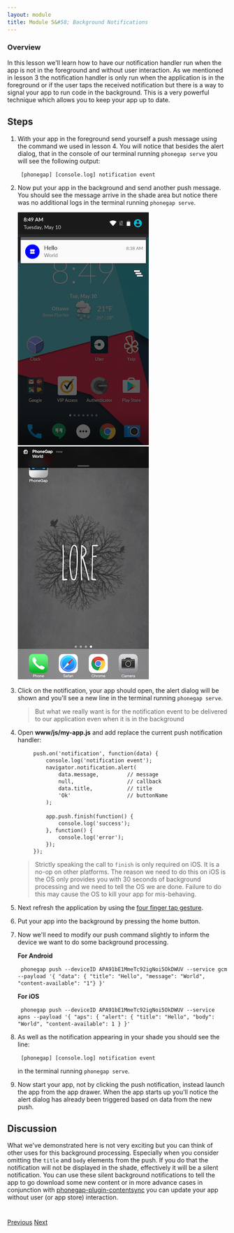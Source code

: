 ```yaml
---
layout: module
title: Module 5&#58; Background Notifications
---
```


### Overview
In this lesson we'll learn how to have our notification handler run when the app is not in the foreground and without user interaction. As we mentioned in lesson 3 the notification handler is only run when the application is in the foreground or if the user taps the received notification but there is a way to signal your app to run code in the background. This is a very powerful technique which allows you to keep your app up to date.

## Steps
1. With your app in the foreground send yourself a push message using the command we used in lesson 4. You will notice that besides the alert dialog, that in the console of our terminal running `phonegap serve` you will see the following output:

        [phonegap] [console.log] notification event

2. Now put your app in the background and send another push message. You should see the message arrive in the shade area but notice there was no additional logs in the terminal running `phonegap serve`.

   <img class="screenshot" src="images/push2.png"/>
   <img class="screenshot" src="images/push2-ios.png"/>

3. Click on the notification, your app should open, the alert dialog will be shown and you'll see a new line in the terminal running `phonegap serve`.

   > But what we really want is for the notification event to be delivered to our application even when it is in the background

4. Open **www/js/my-app.js** and add replace the current push notification handler:

            push.on('notification', function(data) {
                console.log('notification event');
                navigator.notification.alert(
                    data.message,         // message
                    null,                 // callback
                    data.title,           // title
                    'Ok'                  // buttonName
                );

                app.push.finish(function() {
                    console.log('success');
                }, function() {
                    console.log('error');
                });
            });

   > Strictly speaking the call to `finish` is only required on iOS. It is a no-op on other platforms. The reason we need to do this on iOS is the OS only provides you with 30 seconds of background processing and we need to tell the OS we are done. Failure to do this may cause the OS to kill your app for mis-behaving.

5. Next refresh the application by using the [four finger tap gesture](http://docs.phonegap.com/references/developer-app/gestures/).

6. Put your app into the background by pressing the home button.

7. Now we'll need to modify our push command slightly to inform the device we want to do some background processing.

   **For Android**            

        phonegap push --deviceID APA91bE1MmeTc92igNoi5OkDWUV --service gcm --payload '{ "data": { "title": "Hello", "message": "World", "content-available": "1"} }'

   **For iOS**            

        phonegap push --deviceID APA91bE1MmeTc92igNoi5OkDWUV --service apns --payload '{ "aps": { "alert": { "title": "Hello", "body": "World", "content-available": 1 } }'

8. As well as the notification appearing in your shade you should see the line:

        [phonegap] [console.log] notification event

    in the terminal running `phonegap serve`.

9. Now start your app, not by clicking the push notification, instead launch the app from the app drawer. When the app starts up you'll notice the alert dialog has already been triggered based on data from the new push.

## Discussion

What we've demonstrated here is not very exciting but you can think of other uses for this background processing. Especially when you consider omitting the `title` and `body` elements from the push. If you do that the notification will not be displayed in the shade, effectively it will be a silent notification. You can use these silent background notifications to tell the app to go download some new content or in more advance cases in conjunction with [phonegap-plugin-contentsync](https://github.com/phonegap/phonegap-plugin-contentsync) you can update your app without user (or app store) interaction.

<div class="row" style="margin-top:40px;">
    <div class="col-sm-12">
        <a href="module4.html" class="btn btn-default"><i class="glyphicon glyphicon-chevron-left"></i> Previous</a>
        <a href="module6.html" class="btn btn-default pull-right">Next <i class="glyphicon
glyphicon-chevron-right"></i></a>
    </div>
</div>
